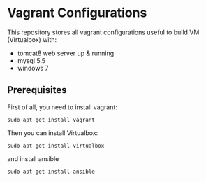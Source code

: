# Vagrant Configurations #
This repository stores all vagrant configurations useful to build VM (Virtualbox) with:
- tomcat8 web server up & running
- mysql 5.5
- windows 7

## Prerequisites ##

First of all, you need to install vagrant:
```
sudo apt-get install vagrant
```

Then you can install Virtualbox:

```
sudo apt-get install virtualbox
```

and install ansible
```
sudo apt-get install ansible
```
